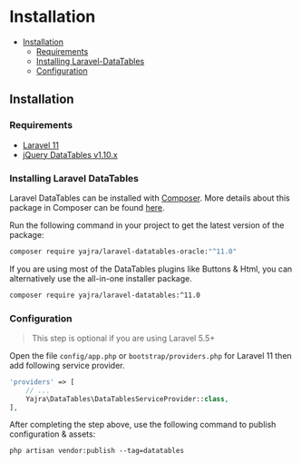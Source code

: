 # Installation

- [Installation](#installation)
	- [Requirements](#requirements)
    - [Installing Laravel-DataTables](#installing-laravel-datatables)
    - [Configuration](#configuration)

<a name="installation"></a>
## Installation

<a name="requirements"></a>
### Requirements

- [Laravel 11](https://github.com/laravel/framework)
- [jQuery DataTables v1.10.x](http://datatables.net/)

<a name="installing-laravel-datatables"></a>
### Installing Laravel DataTables

Laravel DataTables can be installed with [Composer](http://getcomposer.org/doc/00-intro.md). More details about this package in Composer can be found [here](https://packagist.org/packages/yajra/laravel-datatables-oracle).

Run the following command in your project to get the latest version of the package:

```bash
composer require yajra/laravel-datatables-oracle:"^11.0"
```

If you are using most of the DataTables plugins like Buttons & Html, you can alternatively use the all-in-one installer package.

```bash
composer require yajra/laravel-datatables:^11.0
```

<a name="configuration"></a>
### Configuration
> This step is optional if you are using Laravel 5.5+

Open the file ```config/app.php``` or ```bootstrap/providers.php``` for Laravel 11 then add following service provider.

```php
'providers' => [
    // ...
    Yajra\DataTables\DataTablesServiceProvider::class,
],
```

After completing the step above, use the following command to publish configuration & assets:

```
php artisan vendor:publish --tag=datatables
```

